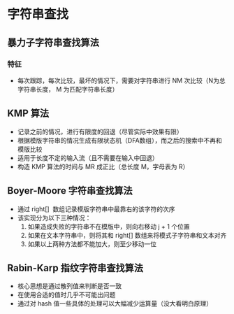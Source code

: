 # 字符串查找
## 暴力子字符串查找算法
### 特征
* 每次跟踪，每次比较，最坏的情况下，需要对字符串进行 NM 次比较（N为总字符串长度， M 为匹配字符串长度）

## KMP 算法
* 记录之前的情况，进行有限度的回退（尽管实际中效果有限）
* 根据模版字符串的情况生成有限状态机（DFA数组），而之后的搜索中不再和模版比较
* 适用于长度不定的输入流（且不需要在输入中回退）
* 构造 KMP 算法的时间与 MR 成正比（总长度 M，字母表为 R）

## Boyer-Moore 字符串查找算法
* 通过 right[]  数组记录模版字符串中最靠右的该字符的次序
* 该实现分为以下三种情况：
    1. 如果造成失败的字符串不在模版中，则向右移动 j + 1 个位置
    2. 如果在文本字符串中，则将其和 right[] 数组来将模式子字符串和文本对齐
    3. 如果以上两种方法都不能加大，则至少移动一位

## Rabin-Karp 指纹字符串查找算法
* 核心思想是通过散列值来判断是否一致
* 在使用合适的值时几乎不可能出问题
* 通过对 hash 值一些具体的处理可以大幅减少运算量（没大看明白原理）